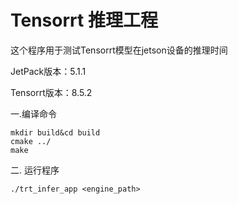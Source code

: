 # Tensorrt 推理工程

这个程序用于测试Tensorrt模型在jetson设备的推理时间



JetPack版本：5.1.1

Tensorrt版本：8.5.2



一.编译命令

```
mkdir build&cd build
cmake ../
make
```

二. 运行程序

```
./trt_infer_app <engine_path>
```

